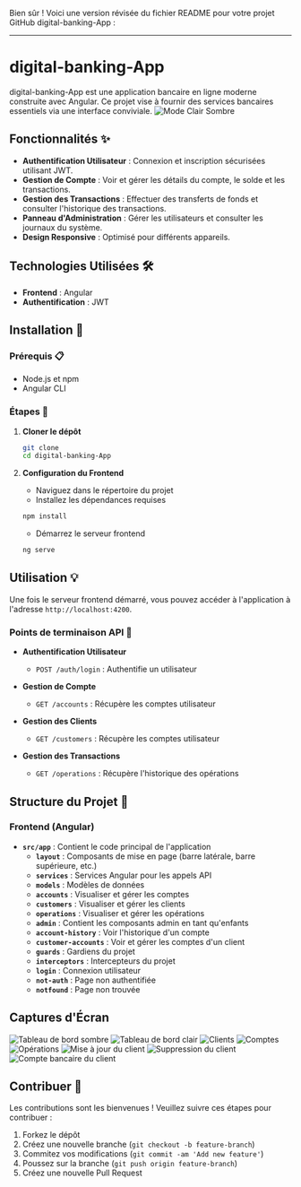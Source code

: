 Bien sûr ! Voici une version révisée du fichier README pour votre projet GitHub digital-banking-App :

---

# digital-banking-App 

digital-banking-App est une application bancaire en ligne moderne construite avec Angular. Ce projet vise à fournir des services bancaires essentiels via une interface conviviale.
![Mode Clair Sombre](./src/assets/ScreenShots/light-dark.png)

## Fonctionnalités ✨

- **Authentification Utilisateur** : Connexion et inscription sécurisées utilisant JWT.
- **Gestion de Compte** : Voir et gérer les détails du compte, le solde et les transactions.
- **Gestion des Transactions** : Effectuer des transferts de fonds et consulter l'historique des transactions.
- **Panneau d'Administration** : Gérer les utilisateurs et consulter les journaux du système.
- **Design Responsive** : Optimisé pour différents appareils.

## Technologies Utilisées 🛠️

- **Frontend** : Angular
- **Authentification** : JWT

## Installation 🚀

### Prérequis 📋

- Node.js et npm
- Angular CLI

### Étapes 🔧

1. **Cloner le dépôt**
    ```bash
    git clone 
    cd digital-banking-App
    ```

2. **Configuration du Frontend**
    - Naviguez dans le répertoire du projet
    - Installez les dépendances requises
    ```bash
    npm install
    ```
    - Démarrez le serveur frontend
    ```bash
    ng serve
    ```

## Utilisation 💡

Une fois le serveur frontend démarré, vous pouvez accéder à l'application à l'adresse `http://localhost:4200`.

### Points de terminaison API 🔗

- **Authentification Utilisateur**
  - `POST /auth/login` : Authentifie un utilisateur

- **Gestion de Compte**
  - `GET /accounts` : Récupère les comptes utilisateur

- **Gestion des Clients**
  - `GET /customers` : Récupère les comptes utilisateur

- **Gestion des Transactions**
  - `GET /operations` : Récupère l'historique des opérations

## Structure du Projet 📁

### Frontend (Angular)
- **`src/app`** : Contient le code principal de l'application
  - **`layout`** : Composants de mise en page (barre latérale, barre supérieure, etc.)
  - **`services`** : Services Angular pour les appels API
  - **`models`** : Modèles de données
  - **`accounts`** : Visualiser et gérer les comptes
  - **`customers`** : Visualiser et gérer les clients
  - **`operations`** : Visualiser et gérer les opérations
  - **`admin`** : Contient les composants admin en tant qu'enfants
  - **`account-history`** : Voir l'historique d'un compte
  - **`customer-accounts`** : Voir et gérer les comptes d'un client
  - **`guards`** : Gardiens du projet
  - **`interceptors`** : Intercepteurs du projet
  - **`login`** : Connexion utilisateur
  - **`not-auth`** : Page non authentifiée
  - **`notfound`** : Page non trouvée

## Captures d'Écran

![Tableau de bord sombre](./src/assets/ScreenShots/Screenshot%20from%202024-06-26%2016-15-37.png)
![Tableau de bord clair](./src/assets/ScreenShots/Screenshot%20from%202024-06-26%2016-15-44.png)
![Clients](./src/assets/ScreenShots/Screenshot%20from%202024-06-26%2016-04-51.png)
![Comptes](./src/assets/ScreenShots/Screenshot%20from%202024-06-26%2016-04-58.png)
![Opérations](./src/assets/ScreenShots/Screenshot%20from%202024-06-26%2016-05-02.png)
![Mise à jour du client](./src/assets/ScreenShots/Screenshot%20from%202024-06-26%2016-05-23.png)
![Suppression du client](./src/assets/ScreenShots/Screenshot%20from%202024-06-26%2016-05-30.png)
![Compte bancaire du client](./src/assets/ScreenShots/Screenshot%20from%202024-06-26%2016-05-46.png)

## Contribuer 🤝

Les contributions sont les bienvenues ! Veuillez suivre ces étapes pour contribuer :

1. Forkez le dépôt
2. Créez une nouvelle branche (`git checkout -b feature-branch`)
3. Commitez vos modifications (`git commit -am 'Add new feature'`)
4. Poussez sur la branche (`git push origin feature-branch`)
5. Créez une nouvelle Pull Request

